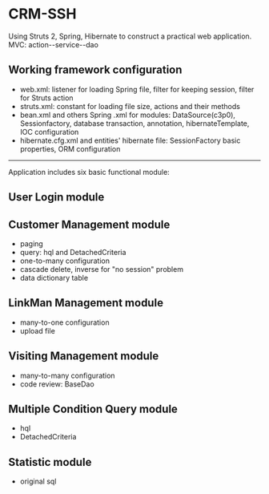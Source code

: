 # CRM-SSH
Using Struts 2, Spring, Hibernate to construct a practical web application.
MVC: action--service--dao
## Working framework configuration
- web.xml: listener for loading Spring file, filter for keeping session, filter for Struts action
- struts.xml: constant for loading file size, actions and their methods
- bean.xml and others Spring .xml for modules: DataSource(c3p0), Sessionfactory, database transaction, annotation, hibernateTemplate, IOC configuration
- hibernate.cfg.xml and entities' hibernate file: SessionFactory basic properties, ORM configuration 

----
Application includes six basic functional module:
## User Login module
## Customer Management module
- paging
- query: hql and DetachedCriteria
- one-to-many configuration
- cascade delete, inverse for "no session" problem
- data dictionary table
## LinkMan Management module
- many-to-one configuration
- upload file
## Visiting Management module
- many-to-many configuration
- code review: BaseDao
## Multiple Condition Query module
- hql
- DetachedCriteria
## Statistic module
- original sql

